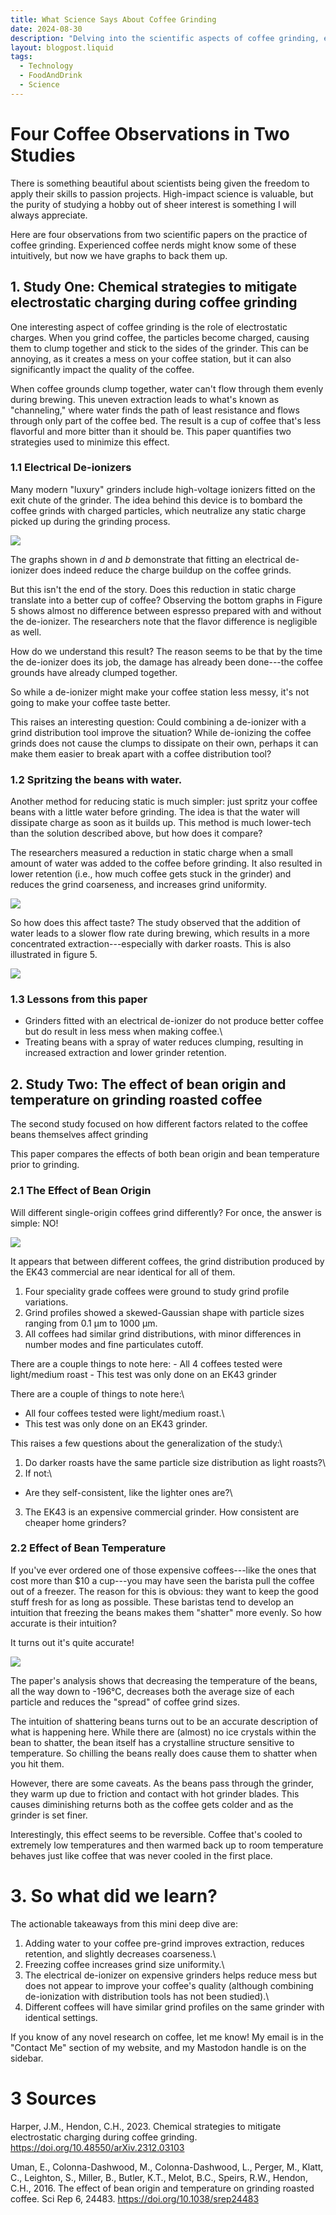 ```yaml
---
title: What Science Says About Coffee Grinding
date: 2024-08-30
description: "Delving into the scientific aspects of coffee grinding, exploring the effects of electrostatic charges and strategies to mitigate them for a better cup of coffee."
layout: blogpost.liquid
tags:
  - Technology
  - FoodAndDrink
  - Science
---
```

# Four Coffee Observations in Two Studies

There is something beautiful about scientists being given the freedom to
apply their skills to passion projects. High-impact science is valuable,
but the purity of studying a hobby out of sheer interest is something I
will always appreciate.

Here are four observations from two scientific papers on the practice of
coffee grinding. Experienced coffee nerds might know some of these
intuitively, but now we have graphs to back them up.

## 1. Study One: Chemical strategies to mitigate electrostatic charging during coffee grinding

One interesting aspect of coffee grinding is the role of electrostatic
charges. When you grind coffee, the particles become charged, causing
them to clump together and stick to the sides of the grinder. This can
be annoying, as it creates a mess on your coffee station, but it can
also significantly impact the quality of the coffee.

When coffee grounds clump together, water can't flow through them evenly
during brewing. This uneven extraction leads to what's known as
"channeling," where water finds the path of least resistance and flows
through only part of the coffee bed. The result is a cup of coffee
that's less flavorful and more bitter than it should be. This paper
quantifies two strategies used to minimize this effect.

### 1.1 Electrical De-ionizers

Many modern "luxury" grinders include high-voltage ionizers fitted on
the exit chute of the grinder. The idea behind this device is to bombard
the coffee grinds with charged particles, which neutralize any static
charge picked up during the grinding process.

![](CoffeeGrindsPaper1Fig3.png)

The graphs shown in *d* and *b* demonstrate that fitting an electrical
de-ionizer does indeed reduce the charge buildup on the coffee grinds.

But this isn't the end of the story. Does this reduction in static
charge translate into a better cup of coffee? Observing the bottom
graphs in Figure 5 shows almost no difference between espresso prepared
with and without the de-ionizer. The researchers note that the flavor
difference is negligible as well.

How do we understand this result? The reason seems to be that by the
time the de-ionizer does its job, the damage has already been done---the
coffee grounds have already clumped together.

So while a de-ionizer might make your coffee station less messy, it's
not going to make your coffee taste better.

This raises an interesting question: Could combining a de-ionizer with a
grind distribution tool improve the situation? While de-ionizing the
coffee grinds does not cause the clumps to dissipate on their own,
perhaps it can make them easier to break apart with a coffee
distribution tool?

### 1.2 Spritzing the beans with water.

Another method for reducing static is much simpler: just spritz your
coffee beans with a little water before grinding. The idea is that the
water will dissipate charge as soon as it builds up. This method is much
lower-tech than the solution described above, but how does it compare?

The researchers measured a reduction in static charge when a small
amount of water was added to the coffee before grinding. It also
resulted in lower retention (i.e., how much coffee gets stuck in the
grinder) and reduces the grind coarseness, and increases grind
uniformity.

![](CoffeeGrindsPaper1Fig4.png)

So how does this affect taste? The study observed that the addition of
water leads to a slower flow rate during brewing, which results in a
more concentrated extraction---especially with darker roasts. This is
also illustrated in figure 5.

![](CoffeeGrindsPaper1Fig5.png)

### 1.3 Lessons from this paper

-   Grinders fitted with an electrical de-ionizer do not produce better
    coffee but do result in less mess when making coffee.\
-   Treating beans with a spray of water reduces clumping, resulting in
    increased extraction and lower grinder retention.

## 2. Study Two: The effect of bean origin and temperature on grinding roasted coffee

The second study focused on how different factors related to the coffee
beans themselves affect grinding

This paper compares the effects of both bean origin and bean temperature
prior to grinding.

### 2.1 The Effect of Bean Origin

Will different single-origin coffees grind differently? For once, the
answer is simple: NO!

![](CoffeeGrindsPaper2Fig3.png)

It appears that between different coffees, the grind distribution
produced by the EK43 commercial are near identical for all of them.

1.  Four speciality grade coffees were ground to study grind profile
    variations.
2.  Grind profiles showed a skewed-Gaussian shape with particle sizes
    ranging from 0.1 μm to 1000 μm.
3.  All coffees had similar grind distributions, with minor differences
    in number modes and fine particulates cutoff.

There are a couple things to note here: - All 4 coffees tested were
light/medium roast - This test was only done on an EK43 grinder

There are a couple of things to note here:\
- All four coffees tested were light/medium roast.\
- This test was only done on an EK43 grinder.

This raises a few questions about the generalization of the study:\
1. Do darker roasts have the same particle size distribution as light
roasts?\
2. If not:\
- Are they self-consistent, like the lighter ones are?\
3. The EK43 is an expensive commercial grinder. How consistent are
cheaper home grinders?

### 2.2 Effect of Bean Temperature

If you've ever ordered one of those expensive coffees---like the ones
that cost more than \$10 a cup---you may have seen the barista pull the
coffee out of a freezer. The reason for this is obvious: they want to
keep the good stuff fresh for as long as possible. These baristas tend
to develop an intuition that freezing the beans makes them "shatter"
more evenly. So how accurate is their intuition?

It turns out it's quite accurate!

![](CoffeeGrindsPaper2Fig4.png)

The paper's analysis shows that decreasing the temperature of the beans,
all the way down to -196°C, decreases both the average size of each
particle and reduces the "spread" of coffee grind sizes.

The intuition of shattering beans turns out to be an accurate
description of what is happening here. While there are (almost) no ice
crystals within the bean to shatter, the bean itself has a crystalline
structure sensitive to temperature. So chilling the beans really does
cause them to shatter when you hit them.

However, there are some caveats. As the beans pass through the grinder,
they warm up due to friction and contact with hot grinder blades. This
causes diminishing returns both as the coffee gets colder and as the
grinder is set finer.

Interestingly, this effect seems to be reversible. Coffee that's cooled
to extremely low temperatures and then warmed back up to room
temperature behaves just like coffee that was never cooled in the first
place.

# 3. So what did we learn?

The actionable takeaways from this mini deep dive are:

1.  Adding water to your coffee pre-grind improves extraction, reduces
    retention, and slightly decreases coarseness.\
2.  Freezing coffee increases grind size uniformity.\
3.  The electrical de-ionizer on expensive grinders helps reduce mess
    but does not appear to improve your coffee's quality (although
    combining de-ionization with distribution tools has not been
    studied).\
4.  Different coffees will have similar grind profiles on the same
    grinder with identical settings.

If you know of any novel research on coffee, let me know! My email is in
the "Contact Me" section of my website, and my Mastodon handle is on the
sidebar.

# 3 Sources

Harper, J.M., Hendon, C.H., 2023. Chemical strategies to mitigate
electrostatic charging during coffee grinding.
<https://doi.org/10.48550/arXiv.2312.03103>

Uman, E., Colonna-Dashwood, M., Colonna-Dashwood, L., Perger, M., Klatt,
C., Leighton, S., Miller, B., Butler, K.T., Melot, B.C., Speirs, R.W.,
Hendon, C.H., 2016. The effect of bean origin and temperature on
grinding roasted coffee. Sci Rep 6, 24483.
<https://doi.org/10.1038/srep24483>
